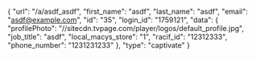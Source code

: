 {
    "url": "\/a\/asdf_asdf",
    "first_name": "asdf",
    "last_name": "asdf",
    "email": "asdf@example.com",
    "id": "35",
    "login_id": "1759121",
    "data": {
        "profilePhoto": "\/\/sitecdn.tvpage.com\/player\/logos\/default_profile.jpg",
        "job_title": "asdf",
        "local_macys_store": "1",
        "racif_id": "12312333",
        "phone_number": "1231231233"
    },
    "type": "captivate"
}